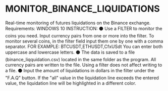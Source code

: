# MONITOR_BINANCE_LIQUIDATIONS
Real-time monitoring of futures liquidations on the Binance exchange.
Requirements: WINDOWS 10
INSTRUCTION:
⚫ Use a FILTER to monitor the coins you need. Input currency pairs from one or more into the filter. To monitor several coins, in the filter field input them one by one with a comma separator.
FOR EXAMPLE: BTCUSDT,ETHUSDT,CfxUSdt
You can enter both uppercase and lowercase letters.
⚫ The data is saved to a file (binance_liqquidation.csv) located in the same folder as the program. All currency pairs are written to the file. Using a filter does not affect writing to a file.
⚫ Input the amount of liquidations in dollars in the filter under the "F.A.Q" button. If the "all" value in the liquidation line exceeds the entered value, the liquidation line will be highlighted in a different color.

